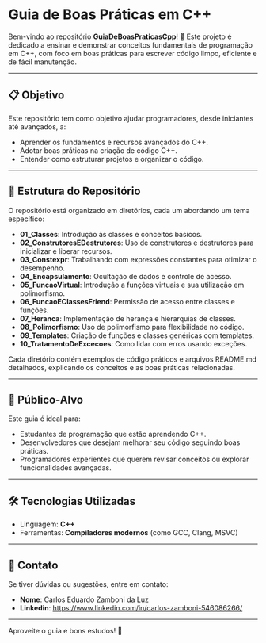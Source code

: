 
# Guia de Boas Práticas em C++

Bem-vindo ao repositório **GuiaDeBoasPraticasCpp**! 🎉 Este projeto é dedicado a ensinar e demonstrar conceitos fundamentais de programação em C++, com foco em boas práticas para escrever código limpo, eficiente e de fácil manutenção.

---

## 📋 Objetivo
Este repositório tem como objetivo ajudar programadores, desde iniciantes até avançados, a:
- Aprender os fundamentos e recursos avançados do C++.
- Adotar boas práticas na criação de código C++.
- Entender como estruturar projetos e organizar o código.

---

## 📂 Estrutura do Repositório
O repositório está organizado em diretórios, cada um abordando um tema específico:

- **01_Classes**: Introdução às classes e conceitos básicos.
- **02_ConstrutoresEDestrutores**: Uso de construtores e destrutores para inicializar e liberar recursos.
- **03_Constexpr**: Trabalhando com expressões constantes para otimizar o desempenho.
- **04_Encapsulamento**: Ocultação de dados e controle de acesso.
- **05_FuncaoVirtual**: Introdução a funções virtuais e sua utilização em polimorfismo.
- **06_FuncaoEClassesFriend**: Permissão de acesso entre classes e funções.
- **07_Heranca**: Implementação de herança e hierarquias de classes.
- **08_Polimorfismo**: Uso de polimorfismo para flexibilidade no código.
- **09_Templates**: Criação de funções e classes genéricas com templates.
- **10_TratamentoDeExcecoes**: Como lidar com erros usando exceções.

Cada diretório contém exemplos de código práticos e arquivos README.md detalhados, explicando os conceitos e as boas práticas relacionadas.

---

## 🎯 Público-Alvo
Este guia é ideal para:
- Estudantes de programação que estão aprendendo C++.
- Desenvolvedores que desejam melhorar seu código seguindo boas práticas.
- Programadores experientes que querem revisar conceitos ou explorar funcionalidades avançadas.

---

## 🛠️ Tecnologias Utilizadas
- Linguagem: **C++**
- Ferramentas: **Compiladores modernos** (como GCC, Clang, MSVC)

---

## 💬 Contato
Se tiver dúvidas ou sugestões, entre em contato:
- **Nome**: Carlos Eduardo Zamboni da Luz
- **Linkedin**: https://www.linkedin.com/in/carlos-zamboni-546086266/

---

Aproveite o guia e bons estudos! 🚀
